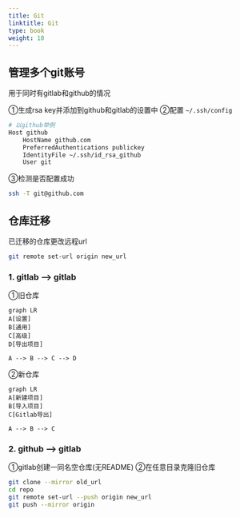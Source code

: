 ```yaml
---
title: Git
linktitle: Git
type: book
weight: 10
---
```


## 管理多个git账号

用于同时有gitlab和github的情况

①生成rsa key并添加到github和gitlab的设置中
②配置 `~/.ssh/config`
```bash
# 以github举例
Host github
    HostName github.com
    PreferredAuthentications publickey
    IdentityFile ~/.ssh/id_rsa_github
    User git
```

③检测是否配置成功
```bash
ssh -T git@github.com
```
## 仓库迁移

已迁移的仓库更改远程url
```bash
git remote set-url origin new_url
```

### 1. gitlab --> gitlab

①旧仓库

```mermaid
graph LR
A[设置]
B[通用]
C[高级]
D[导出项目]

A --> B --> C --> D
```

②新仓库

```mermaid
graph LR
A[新建项目]
B[导入项目]
C[Gitlab导出]

A --> B --> C
```


### 2. github --> gitlab

①gitlab创建一同名空仓库(无README)
②在任意目录克隆旧仓库
```bash
git clone --mirror old_url
cd repo
git remote set-url --push origin new_url
git push --mirror origin
```